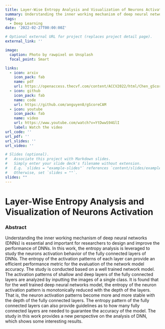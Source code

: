 ```yaml
---
title: Layer-Wise Entropy Analysis and Visualization of Neurons Activation
summary: Understanding the inner working mechanism of deep neural networks (DNNs) is essential and important for researchers to design and improve the performance of DNNs. In this work, the entropy analysis is leveraged to study the neurons activation behavior of the fully connected layers of DNNs.
tags:
  - Deep Learning
date: '2022-02-27T00:00:00Z'

# Optional external URL for project (replaces project detail page).
external_link: ''

image:
  caption: Photo by rawpixel on Unsplash
  focal_point: Smart

links:
  - icon: arxiv
    icon_pack: fab
    name: pdf
    url: https://openaccess.thecvf.com/content/ACCV2022/html/Chen_gScoreCAM_What_objects_is_CLIP_looking_at_ACCV_2022_paper.html
  - icon: github
    icon_pack: fab
    name: code
    url: https://github.com/anguyen8/gScoreCAM
  - icon: youtube
    icon_pack: fab
    name: video
    url: https://www.youtube.com/watch?v=YtDwwS94GlI
    label: Watch the video
url_code: ''
url_pdf: ''
url_slides: ''
url_video: ''

# Slides (optional).
#   Associate this project with Markdown slides.
#   Simply enter your slide deck's filename without extension.
#   E.g. `slides = "example-slides"` references `content/slides/example-slides.md`.
#   Otherwise, set `slides = ""`.
slides: ""
---
```


# Layer-Wise Entropy Analysis and Visualization of Neurons Activation

### Abstract
Understanding the inner working mechanism of deep neural networks (DNNs) is essential and important for researchers to design and improve the performance of DNNs. In this work, the entropy analysis is leveraged to study the neurons activation behavior of the fully connected layers of DNNs. The entropy of the activation patterns of each layer can provide an efficient performance metric for the evaluation of the network model accuracy. The study is conducted based on a well trained network model. The activation patterns of shallow and deep layers of the fully connected layers are analyzed by inputting the images of a single class. It is found that for the well trained deep neural networks model, the entropy of the neuron activation pattern is monotonically reduced with the depth of the layers. That is, the neuron activation patterns become more and more stable with the depth of the fully connected layers. The entropy pattern of the fully connected layers can also provide guidelines as to how many fully connected layers are needed to guarantee the accuracy of the model. The study in this work provides a new perspective on the analysis of DNN, which shows some interesting results.

